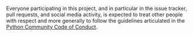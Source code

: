 Everyone participating in this project, and in particular in the issue tracker,
pull requests, and social media activity, is expected to treat other people
with respect and more generally to follow the guidelines articulated in the
[Python Community Code of Conduct].

[Python Community Code of Conduct]: https://www.python.org/psf/conduct/
